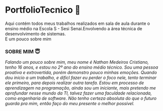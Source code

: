 # PortfolioTecnico 📖
Aqui contém todos meus trabalhos realizados em sala de aula durante o ensino médio na Escola S - Sesi Senai.Envolvendo a área técnica de desenvolvimento de sistemas.  
E um pouco sobre mim
### SOBRE MIM 😇
*Falando um pouco sobre mim, meu nome é Nathan Medeiros Cristiano, tenho 16 anos, e estou no 2º ano do ensino médio técnico. Sou uma pessoa proativa e extrovertida, porém demonstro pouco minhas emoções. Quando dou inicio a um trabalho, e dificl fazer eu perder o foco nele, tento terminar ele primeiro, para depois realizar outra tarefa. Estou em processo de aprendizagem na programação, ainda sou um iniciante, mais pretendo me aprofundar nesse mundo da TI, talvez fazer uma faculdade relacionada, como engenharia de software. Não tenho certeza absoluta do que o futuro guarda pra mim, então faço do meu presente o melhor possível.*


            
          


